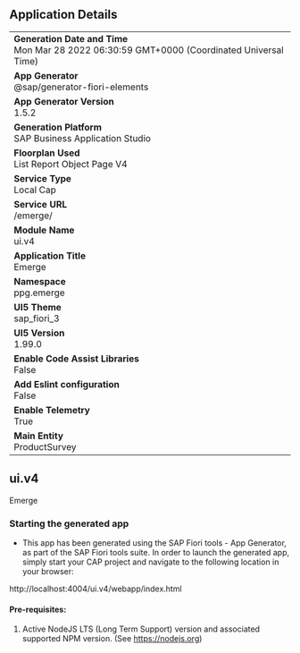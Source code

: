 ## Application Details
|               |
| ------------- |
|**Generation Date and Time**<br>Mon Mar 28 2022 06:30:59 GMT+0000 (Coordinated Universal Time)|
|**App Generator**<br>@sap/generator-fiori-elements|
|**App Generator Version**<br>1.5.2|
|**Generation Platform**<br>SAP Business Application Studio|
|**Floorplan Used**<br>List Report Object Page V4|
|**Service Type**<br>Local Cap|
|**Service URL**<br>/emerge/
|**Module Name**<br>ui.v4|
|**Application Title**<br>Emerge|
|**Namespace**<br>ppg.emerge|
|**UI5 Theme**<br>sap_fiori_3|
|**UI5 Version**<br>1.99.0|
|**Enable Code Assist Libraries**<br>False|
|**Add Eslint configuration**<br>False|
|**Enable Telemetry**<br>True|
|**Main Entity**<br>ProductSurvey|

## ui.v4

Emerge

### Starting the generated app

-   This app has been generated using the SAP Fiori tools - App Generator, as part of the SAP Fiori tools suite.  In order to launch the generated app, simply start your CAP project and navigate to the following location in your browser:

http://localhost:4004/ui.v4/webapp/index.html

#### Pre-requisites:

1. Active NodeJS LTS (Long Term Support) version and associated supported NPM version.  (See https://nodejs.org)


